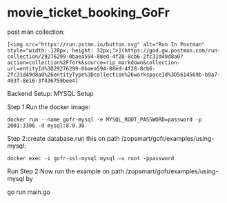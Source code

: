 # movie_ticket_booking_GoFr
post man collection:
    
    [<img src="https://run.pstmn.io/button.svg" alt="Run In Postman" style="width: 128px; height: 32px;">](https://god.gw.postman.com/run-collection/29276299-0baea594-88ed-4f28-8cb6-2fc31d49d8a0?action=collection%2Ffork&source=rip_markdown&collection-url=entityId%3D29276299-0baea594-88ed-4f28-8cb6-2fc31d49d8a0%26entityType%3Dcollection%26workspaceId%3D5614569b-b9a7-493f-8e16-3f436759bee4)

Backend Setup:
MYSQL Setup

Step 1:Run the docker image:

    docker run --name gofr-mysql -e MYSQL_ROOT_PASSWORD=password -p 2001:3306 -d mysql:8.0.30

Step 2:create database,run this on path /zopsmart/gofr/examples/using-mysql:

    docker exec -i gofr-ssl-mysql mysql -u root -ppassword

Run
Step 2:Now run the example on path /zopsmart/gofr/examples/using-mysql by

go run main.go
